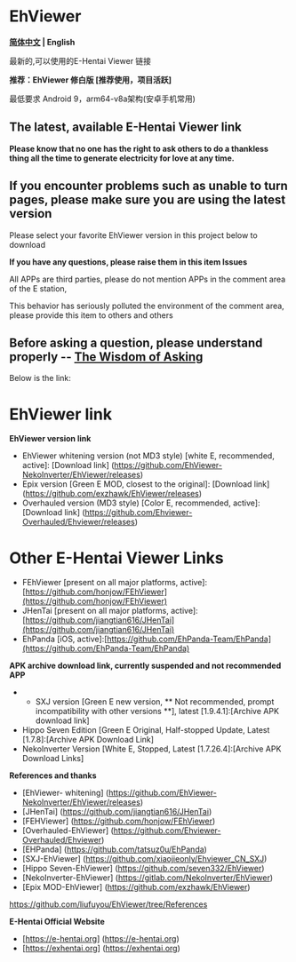 # EhViewer

**[简体中文](https://github.com/liufuyou/EhViewer/blob/main/README-ZH.md) | English**

最新的,可以使用的E-Hentai Viewer 链接

**推荐：EhViewer 修白版 [推荐使用，项目活跃]**

最低要求 Android 9，arm64-v8a架构(安卓手机常用)



## The latest, available E-Hentai Viewer link

**Please know that no one has the right to ask others to do a thankless thing all the time to generate electricity for love at any time.**

## If you encounter problems such as unable to turn pages, please make sure you are using the latest version
Please select your favorite EhViewer version in this project below to download

**If you have any questions, please raise them in this item Issues**

All APPs are third parties, please do not mention APPs in the comment area of the E station,

This behavior has seriously polluted the environment of the comment area, please provide this item to others and others
## Before asking a question, please understand properly -- [The Wisdom of Asking](http://www.catb.org/~esr/faqs/smart-questions.html)

Below is the link:
# EhViewer link

**EhViewer version link**

- EhViewer whitening version (not MD3 style) [white E, recommended, active]: [Download link] (https://github.com/EhViewer-NekoInverter/EhViewer/releases)
- Epix version [Green E MOD, closest to the original]: [Download link] (https://github.com/exzhawk/EhViewer/releases)
- Overhauled version (MD3 style) [Color E, recommended, active]: [Download link] (https://github.com/Ehviewer-Overhauled/Ehviewer/releases)

# Other E-Hentai Viewer Links

- FEhViewer [present on all major platforms, active]:[https://github.com/honjow/FEhViewer](https://github.com/honjow/FEhViewer)
- JHenTai [present on all major platforms, active]:[https://github.com/jiangtian616/JHenTai](https://github.com/jiangtian616/JHenTai)
- EhPanda [iOS, active]:[https://github.com/EhPanda-Team/EhPanda](https://github.com/EhPanda-Team/EhPanda)

**APK archive download link, currently suspended and not recommended APP**
- - SXJ version [Green E new version, ** Not recommended, prompt incompatibility with other versions **], latest [1.9.4.1]:[Archive APK download link]
- Hippo Seven Edition [Green E Original, Half-stopped Update, Latest [1.7.8]:[Archive APK Download Link]
- NekoInverter Version [White E, Stopped, Latest [1.7.26.4]:[Archive APK Download Links]

**References and thanks**
- [EhViewer- whitening] (https://github.com/EhViewer-NekoInverter/EhViewer/releases)
- [JHenTai] (https://github.com/jiangtian616/JHenTai)
- [FEHViewer] (https://github.com/honjow/FEhViewer) 
- [Overhauled-EhViewer] (https://github.com/Ehviewer-Overhauled/Ehviewer)
- [EHPanda] (https://github.com/tatsuz0u/EhPanda)
- [SXJ-EhViewer] (https://github.com/xiaojieonly/Ehviewer_CN_SXJ)
- [Hippo Seven-EhViewer] (https://github.com/seven332/EhViewer)
- [NekoInverter-EhViewer] (https://gitlab.com/NekoInverter/EhViewer) 
- [Epix MOD-EhViewer] (https://github.com/exzhawk/EhViewer)

https://github.com/liufuyou/EhViewer/tree/References

**E-Hentai Official Website**

- [https://e-hentai.org] (https://e-hentai.org)
- [https://exhentai.org] (https://exhentai.org)

